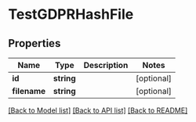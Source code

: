 # TestGDPRHashFile

## Properties
Name | Type | Description | Notes
------------ | ------------- | ------------- | -------------
**id** | **string** |  | [optional] 
**filename** | **string** |  | [optional] 

[[Back to Model list]](../README.md#documentation-for-models) [[Back to API list]](../README.md#documentation-for-api-endpoints) [[Back to README]](../README.md)


